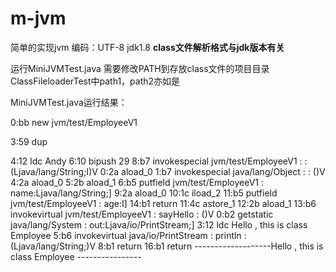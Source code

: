 # m-jvm
简单的实现jvm
编码：UTF-8
jdk1.8
**class文件解析格式与jdk版本有关**

运行MiniJVMTest.java 需要修改PATH到存放class文件的项目目录
ClassFileloaderTest中path1，path2亦如是


MiniJVMTest.java运行结果：

0:bb new  jvm/test/EmployeeV1

3:59 dup

4:12 ldc Andy
6:10 bipush 29
8:b7 invokespecial  jvm/test/EmployeeV1 : <init> : (Ljava/lang/String;I)V
0:2a aload_0
1:b7 invokespecial  java/lang/Object : <init> : ()V
4:2a aload_0
5:2b aload_1
6:b5 putfield  jvm/test/EmployeeV1 : name:Ljava/lang/String;]
9:2a aload_0
10:1c iload_2
11:b5 putfield  jvm/test/EmployeeV1 : age:I]
14:b1 return
11:4c astore_1
12:2b aload_1
13:b6 invokevirtual  jvm/test/EmployeeV1 : sayHello : ()V
0:b2 getstatic  java/lang/System : out:Ljava/io/PrintStream;]
3:12 ldc Hello , this is class Employee 
5:b6 invokevirtual  java/io/PrintStream : println : (Ljava/lang/String;)V
8:b1 return
16:b1 return
-------------------Hello , this is class Employee ----------------
